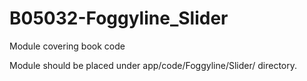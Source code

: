 # B05032-Foggyline_Slider
Module covering book code

Module should be placed under app/code/Foggyline/Slider/ directory.
